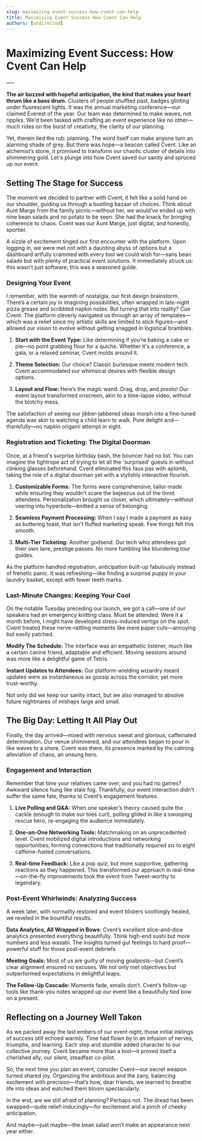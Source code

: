 ```yaml
---
slug: maximizing-event-success-how-cvent-can-help
title: Maximizing Event Success How Cvent Can Help
authors: [undirected]
---
```



# Maximizing Event Success: How Cvent Can Help

–––

**The air buzzed with hopeful anticipation, the kind that makes your heart thrum like a bass drum.** Clusters of people shuffled past, badges glinting under fluorescent lights. It was the annual marketing conference—our claimed Everest of the year. Our team was determined to make waves, not ripples. We'd been tasked with crafting an event experience like no other—much rides on the burst of creativity, the clarity of our planning.

Yet, therein lied the rub: planning. The word itself can make anyone turn an alarming shade of grey. But there was hope—a beacon called Cvent. Like an alchemist’s stone, it promised to transform our chaotic cluster of details into shimmering gold. Let's plunge into how Cvent saved our sanity and spruced up our event.

## Setting The Stage for Success

The moment we decided to partner with Cvent, it felt like a solid hand on our shoulder, guiding us through a bustling bazaar of choices. Think about Aunt Marge from the family picnic—without her, we would’ve ended up with nine bean salads and no potato to be seen. She had the knack for bringing coherence to chaos. Cvent was our Aunt Marge, just digital, and honestly, sportier.

A sizzle of excitement tinged our first encounter with the platform. Upon logging in, we were met not with a daunting abyss of options but a dashboard artfully crammed with every tool we could wish for—sans bean salads but with plenty of practical event solutions. It immediately struck us: this wasn’t just software; this was a seasoned guide. 

### Designing Your Event

I remember, with the warmth of nostalgia, our first design brainstorm. There’s a certain joy in imagining possibilities, often wrapped in late-night pizza grease and scribbled napkin notes. But turning that into reality? Cue Cvent. The platform cleverly navigated us through an array of templates—which was a relief since my artistic skills are limited to stick figures—and allowed our vision to evolve without getting snagged in logistical brambles.

1. **Start with the Event Type:** Like determining if you’re baking a cake or pie—no point grabbing flour for a quiche. Whether it's a conference, a gala, or a relaxed seminar, Cvent molds around it.
   
2. **Theme Selection:** Our choice? Classic burlesque meets modern tech. Cvent accommodated our whimsical desires with flexible design options.

3. **Layout and Flow:** Here’s the magic wand. Drag, drop, and presto! Our event layout transformed onscreen, akin to a time-lapse video, without the blotchy mess.

The satisfaction of seeing our jibber-jabbered ideas morph into a fine-tuned agenda was akin to watching a child learn to walk. Pure delight and—thankfully—no napkin origami attempt in sight.

### Registration and Ticketing: The Digital Doorman

Once, at a friend's surprise birthday bash, the bouncer had no list. You can imagine the tightrope act of trying to let all the 'surprised' guests in without clinking glasses beforehand. Cvent eliminated this faux pas with aplomb, taking the role of a digital doorman yet with a stylishly interactive flourish.

1. **Customizable Forms:** The forms were comprehensive, tailor-made while ensuring they wouldn’t scare the bejeezus out of the timid attendees. Personalization brought us closer, which ultimately—without veering into hyperbole—knitted a sense of belonging.

2. **Seamless Payment Processing:** When I say I made a payment as easy as buttering toast, that isn't fluffed marketing speak. Few things felt this smooth.

3. **Multi-Tier Ticketing:** Another godsend. Our tech whiz attendees got their own lane, prestige passes. No more fumbling like blundering tour guides.

As the platform handled registration, anticipation built-up fabulously instead of frenetic panic. It was refreshing—like finding a surprise puppy in your laundry basket, except with fewer teeth marks.

### Last-Minute Changes: Keeping Your Cool

On the notable Tuesday preceding our launch, we got a call—one of our speakers had an emergency knitting class. Must be attended. Were it a month before, I might have developed stress-induced vertigo on the spot. Cvent treated these nerve-rattling moments like mere paper cuts—annoying but easily patched.

**Modify The Schedule:** The interface was an empathetic listener, much like a certain canine friend, adaptable and efficient. Moving sessions around was more like a delightful game of Tetris.

**Instant Updates to Attendees:** Our platform-wielding wizardry meant updates were as instantaneous as gossip across the corridor, yet more trust-worthy.

Not only did we keep our sanity intact, but we also managed to absolve future nightmares of mishaps large and small.

## The Big Day: Letting It All Play Out

Finally, the day arrived—mixed with nervous sweat and glorious, caffeinated determination. Our venue shimmered, and our attendees began to pour in like waves to a shore. Cvent was there, its presence marked by the calming alleviation of chaos, an unsung hero. 

### Engagement and Interaction

Remember that time your relatives came over, and you had no games? Awkward silence hung like stale fog. Thankfully, our event interaction didn’t suffer the same fate, thanks to Cvent’s engagement features.

1. **Live Polling and Q&A:** When one speaker’s theory caused quite the cackle (enough to make our toes curl), polling glided in like a swooping rescue hero, re-engaging the audience immediately.

2. **One-on-One Networking Tools:** Matchmaking on an unprecedented level. Cvent mobilized digital introductions and networking opportunities, forming connections that traditionally required six to eight caffeine-fueled conversations.

3. **Real-time Feedback:** Like a pop quiz, but more supportive, gathering reactions as they happened. This transformed our approach in real-time—on-the-fly improvements took the event from Tweet-worthy to legendary.

### Post-Event Whirlwinds: Analyzing Success

A week later, with normality restored and event blisters soothingly healed, we reveled in the bountiful results. 

**Data Analytics, All Wrapped in Bows:** Cvent’s excellent slice-and-dice analytics presented everything beautifully. Think high-end sushi but more numbers and less wasabi. The insights turned gut feelings to hard proof—powerful stuff for those post-event debriefs.

**Meeting Goals:** Most of us are guilty of moving goalposts—but Cvent’s clear alignment ensured no excuses. We not only met objectives but outperformed expectations in delightful leaps.

**The Follow-Up Cascade:** Moments fade, emails don’t. Cvent’s follow-up tools like thank-you notes wrapped up our event like a beautifully tied bow on a present.

## Reflecting on a Journey Well Taken

As we packed away the last embers of our event night, those initial inklings of success still echoed warmly. Time had flown by in an infusion of nerves, triumphs, and learning. Each step and stumble added character to our collective journey. Cvent became more than a tool—it proved itself a cherished ally, our silent, steadfast co-pilot.

So, the next time you plan an event, consider Cvent—our secret weapon turned shared joy. Organizing the ambitious and the zany, balancing excitement with precision—that’s how, dear friends, we learned to breathe life into ideas and watched them bloom spectacularly.

In the end, are we still afraid of planning? Perhaps not. The dread has been swapped—quite relief-inducingly—for excitement and a pinch of cheeky anticipation.

And maybe—just maybe—the bean salad won’t make an appearance next year either.